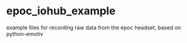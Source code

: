 epoc_iohub_example
==================

example files for recording raw data from the epoc headset, based on python-emotiv
